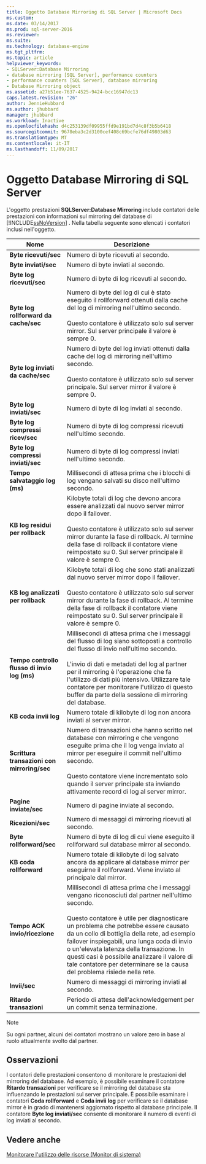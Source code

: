 ```yaml
---
title: Oggetto Database Mirroring di SQL Server | Microsoft Docs
ms.custom: 
ms.date: 03/14/2017
ms.prod: sql-server-2016
ms.reviewer: 
ms.suite: 
ms.technology: database-engine
ms.tgt_pltfrm: 
ms.topic: article
helpviewer_keywords:
- SQLServer:Database Mirroring
- database mirroring [SQL Server], performance counters
- performance counters [SQL Server], database mirroring
- Database Mirroring object
ms.assetid: a27b51ee-7637-4525-9424-bcc16947dc13
caps.latest.revision: "26"
author: JennieHubbard
ms.author: jhubbard
manager: jhubbard
ms.workload: Inactive
ms.openlocfilehash: d4c253139df09955ffd9e191bd7d4c8f3b5b6418
ms.sourcegitcommit: 9678eba3c2d3100cef408c69bcfe76df49803d63
ms.translationtype: MT
ms.contentlocale: it-IT
ms.lasthandoff: 11/09/2017
---
```

# <a name="sql-server-database-mirroring-object"></a>Oggetto Database Mirroring di SQL Server
  L'oggetto prestazioni **SQLServer:Database Mirroring** include contatori delle prestazioni con informazioni sul mirroring del database di [!INCLUDE[ssNoVersion](../../includes/ssnoversion-md.md)] . Nella tabella seguente sono elencati i contatori inclusi nell'oggetto.  
  
|Nome|Descrizione|  
|----------|-----------------|  
|**Byte ricevuti/sec**|Numero di byte ricevuti al secondo.|  
|**Byte inviati/sec**|Numero di byte inviati al secondo.|  
|**Byte log ricevuti/sec**|Numero di byte di log ricevuti al secondo.|  
|**Byte log rollforward da cache/sec**|Numero di byte del log di cui è stato eseguito il rollforward ottenuti dalla cache del log di mirroring nell'ultimo secondo.<br /><br /> Questo contatore è utilizzato solo sul server mirror. Sul server principale il valore è sempre 0.|  
|**Byte log inviati da cache/sec**|Numero di byte del log inviati ottenuti dalla cache del log di mirroring nell'ultimo secondo.<br /><br /> Questo contatore è utilizzato solo sul server principale. Sul server mirror il valore è sempre 0.|  
|**Byte log inviati/sec**|Numero di byte di log inviati al secondo.|  
|**Byte log compressi ricev/sec**|Numero di byte di log compressi ricevuti nell'ultimo secondo.|  
|**Byte log compressi inviati/sec**|Numero di byte di log compressi inviati nell'ultimo secondo.|  
|**Tempo salvataggio log (ms)**|Millisecondi di attesa prima che i blocchi di log vengano salvati su disco nell'ultimo secondo.|  
|**KB log residui per rollback**|Kilobyte totali di log che devono ancora essere analizzati dal nuovo server mirror dopo il failover.<br /><br /> Questo contatore è utilizzato solo sul server mirror durante la fase di rollback. Al termine della fase di rollback il contatore viene reimpostato su 0. Sul server principale il valore è sempre 0.|  
|**KB log analizzati per rollback**|Kilobyte totali di log che sono stati analizzati dal nuovo server mirror dopo il failover.<br /><br /> Questo contatore è utilizzato solo sul server mirror durante la fase di rollback. Al termine della fase di rollback il contatore viene reimpostato su 0. Sul server principale il valore è sempre 0.|  
|**Tempo controllo flusso di invio log (ms)**|Millisecondi di attesa prima che i messaggi del flusso di log siano sottoposti a controllo del flusso di invio nell'ultimo secondo.<br /><br /> L'invio di dati e metadati del log al partner per il  mirroring è l'operazione che fa l'utilizzo di dati più intensivo. Utilizzare tale contatore per monitorare l'utilizzo di questo buffer da parte della sessione di mirroring del database.|  
|**KB coda invii log**|Numero totale di kilobyte di log non ancora inviati al server mirror.|  
|**Scrittura transazioni con mirroring/sec**|Numero di transazioni che hanno scritto nel database con mirroring e che vengono eseguite prima che il log venga inviato al mirror per eseguire il commit nell'ultimo secondo.<br /><br /> Questo contatore viene incrementato solo quando il server principale sta inviando attivamente record di log al server mirror.|  
|**Pagine inviate/sec**|Numero di pagine inviate al secondo.|  
|**Ricezioni/sec**|Numero di messaggi di mirroring ricevuti al secondo.|  
|**Byte rollforward/sec**|Numero di byte di log di cui viene eseguito il rollforward sul database mirror al secondo.|  
|**KB coda rollforward**|Numero totale di kilobyte di log salvato ancora da applicare al database mirror per eseguirne il rollforward. Viene inviato al principale dal mirror.|  
|**Tempo ACK invio/ricezione**|Millisecondi di attesa prima che i messaggi vengano riconosciuti dal partner nell'ultimo secondo.<br /><br /> Questo contatore è utile per diagnosticare un problema che potrebbe essere causato da un collo di bottiglia della rete, ad esempio failover inspiegabili, una lunga coda di invio o un'elevata latenza della transazione. In questi casi è possibile analizzare il valore di tale contatore per determinare se la causa del problema risiede nella rete.|  
|**Invii/sec**|Numero di messaggi di mirroring inviati al secondo.|  
|**Ritardo transazioni**|Periodo di attesa dell'acknowledgement per un commit senza terminazione.|  
  
> [!NOTE]  
>  Su ogni partner, alcuni dei contatori mostrano un valore zero in base al ruolo attualmente svolto dal partner.  
  
## <a name="remarks"></a>Osservazioni  
 I contatori delle prestazioni consentono di monitorare le prestazioni del mirroring del database. Ad esempio, è possibile esaminare il contatore **Ritardo transazioni** per verificare se il mirroring del database sta influenzando le prestazioni sul server principale. È possibile esaminare i contatori **Coda rollforward** e **Coda invii log** per verificare se il database mirror è in grado di mantenersi aggiornato rispetto al database principale. Il contatore **Byte log inviati/sec** consente di monitorare il numero di eventi di log inviati al secondo.  
  
## <a name="see-also"></a>Vedere anche  
 [Monitorare l'utilizzo delle risorse &#40;Monitor di sistema&#41;](../../relational-databases/performance-monitor/monitor-resource-usage-system-monitor.md)  
  
  

